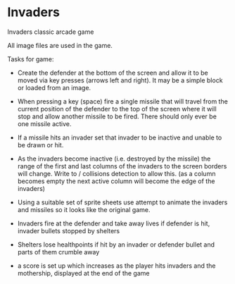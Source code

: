 # Invaders
Invaders classic arcade game

All image files are used in the game.

Tasks for game:
- Create the defender at the bottom of the screen and allow it to be moved via key presses
(arrows left and right). It may be a simple block or loaded from an image.

- When pressing a key (space) fire a single missile that will travel from the current position of the
defender to the top of the screen where it will stop and allow another missile to be fired. There
should only ever be one missile active.

- If a missile hits an invader set that invader to be inactive and unable to be drawn or hit.

- As the invaders become inactive (i.e. destroyed by the missile) the range of the first and last
columns of the invaders to the screen borders will change. Write to / collisions detection to allow
this. (as a column becomes empty the next active column will become the edge of the invaders)

- Using a suitable set of sprite sheets use attempt to animate the invaders and missiles so it looks
like the original game.

- Invaders fire at the defender and take away lives if defender is hit, invader bullets stopped by shelters

- Shelters lose healthpoints if hit by an invader or defender bullet and parts of them crumble away

- a score is set up which increases as the player hits invaders and the mothership, displayed at the end of the game
